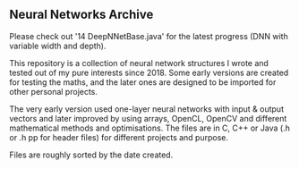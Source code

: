 ## Neural Networks Archive

Please check out '14 DeepNNetBase.java' for the latest progress (DNN with variable width and depth).

This repository is a collection of neural network structures I wrote and tested out of my pure interests since 2018. Some early versions are created for testing the maths, and the later ones are designed to be imported for other personal projects.

The very early version used one-layer neural networks with input & output vectors and later improved by using arrays, OpenCL, OpenCV and different mathematical methods and optimisations. The files are in C, C++ or Java (.h or .h pp for header files) for different projects and purpose.

Files are roughly sorted by the date created.
